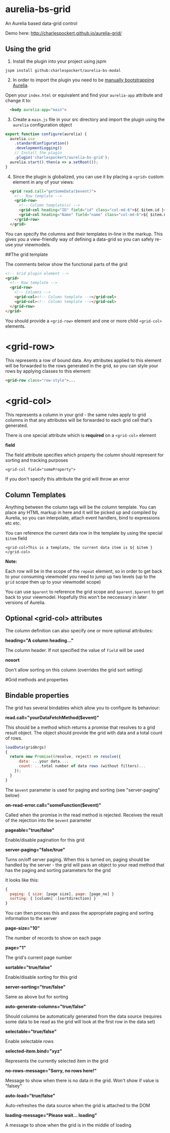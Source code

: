 # aurelia-bs-grid

An Aurelia based data-grid control

Demo here:
http://charlespockert.github.io/aurelia-grid/

## Using the grid

1. Install the plugin into your project using jspm
  
  ```
  jspm install github:charlespockert/aurelia-bs-modal
  ```
2. In order to import the plugin you need to be [manually bootstrapping Aurelia](http://aurelia.io/docs#startup-and-configuration).

  Open your `index.html` or equivalent and find your `aurelia-app` attribute and change it to:

  ```html
    <body aurelia-app="main">
  ```
3. Create a `main.js` file in your src directory and import the plugin using the `aurelia` configuration object 

  ```javascript
  export function configure(aurelia) {
    aurelia.use
      .standardConfiguration()
      .developmentLogging()
      // Install the plugin
      .plugin('charlespockert/aurelia-bs-grid');
    aurelia.start().then(a => a.setRoot());
  }
  ```
4. Since the plugin is globalized, you can use it by placing a `<grid>` custom element in any of your views:

  ```html
    <grid read.call="getSomeData($event)">
      <!-- Row template -->
      <grid-row>
        <!-- Column template(s) -->
        <grid-col heading="ID" field="id" class="col-md-6">${ $item.id }</grid-col>
        <grid-col heading="Name" field="name" class="col-md-6">${ $item.name }</grid-col>
      </grid-row>
    </grid>
  ```

  You can specify the columns and their templates in-line in the markup. This gives you a view-friendly way of defining a data-grid so you can safely re-use your viewmodels.

##The grid template

The comments below show the functional parts of the grid

  ```html
  <!-- Grid plugin element -->
  <grid>
    <!-- Row template -->
    <grid-row>
      <!-- Columns -->
      <grid-col><!-- Column template --></grid-col>
      <grid-col><!-- Column template --></grid-col>
    </grid-row>
  </grid>
  ```

You should provide a `<grid-row>` element and one or more child `<grid-col>` elements. 

# &lt;grid-row&gt;
This represents a row of bound data. Any attributes applied to this element will be forwarded to the rows generated in the grid, so you can style your rows by applying classes to this element:

```html
<grid-row class="row-style">...
```

# &lt;grid-col&gt;
This represents a column in your grid - the same rules apply to grid columns in that any attributes will be forwarded to each grid cell that's generated.

There is one special attribute which is **required** on a `<grid-col>` element

**field**

The field attribute specifies which property the column should represent for sorting and tracking purposes

`<grid-col field="someProperty">`

If you don't specify this attribute the grid will throw an error

## Column Templates 

Anything between the column tags will be the column template. You can place any HTML markup in here and it will be picked up and compiled by Aurelia, so you can interpolate, attach event handlers, bind to expressions etc etc.

You can reference the current data row in the template by using the special `$item` field

```
<grid-col>This is a template, the current data item is ${ $item }</grid-col>
```

**Note:**

Each row will be in the scope of the `repeat` element, so in order to get back to your consuming viewmodel you need to jump up two levels (up to the `grid` scope then up to your viewmodel scope)

You can use `$parent` to reference the grid scope and `$parent.$parent` to get back to your viewmodel. Hopefully this won't be neccessary in later versions of Aurelia.

## Optional &lt;grid-col&gt; attributes

The column definition can also specify one or more optional attributes:

**heading="A column heading..."**

The column header. If not specified the value of `field` will be used

**nosort**

Don't allow sorting on this column (overrides the grid sort setting)

#Grid methods and properties

## Bindable properties

The grid has several bindables which allow you to configure its behaviour:

**read.call="yourDataFetchMethod($event)"**

This should be a method which returns a promise that resolves to a grid result object. The object should provide the grid with data and a total count of rows. 

```javascript
loadData(gridArgs)
{
  return new Promise((resolve, reject) => resolve({
      data: ...your data...,
      count: ...total number of data rows (without filters)...
    });
  }
}
```

The `$event` parameter is used for paging and sorting (see "server-paging" below)

**on-read-error.call="someFunction($event)"**

Called when the promise in the read method is rejected. Receives the result of the rejection into the `$event` parameter 

**pageable="true/false"**

Enable/disable pagination for this grid

**server-paging="false/true"**

Turns on/off server paging. When this is turned on, paging should be handled by the server - the grid will pass an object to your read method that has the paging and sorting parameters for the grid

It looks like this: 

```javascript
{
  paging: { size: [page size], page: [page_no] }
  sorting: { [column] :[sortdirection] }
}
```

You can then process this and pass the appropriate paging and sorting information to the server

**page-size="10"**

The number of records to show on each page

**page="1"**

The grid's current page number

**sortable="true/false"**

Enable/disable sorting for this grid

**server-sorting="true/false"**

Same as above but for sorting

**auto-generate-columns="true/false"**

Should columns be automatically generated from the data source (requires some data to be read as the grid will look at the first row in the data set)

**selectable="true/false"**

Enable selectable rows

**selected-item.bind="xyz"**

Represents the currently selected item in the grid

**no-rows-message="Sorry, no rows here!"**

Message to show when there is no data in the grid. Won't show if value is "falsey"
  
**auto-load="true/false"**

Auto-refreshes the data source when the grid is attached to the DOM

**loading-message="Please wait... loading"**

A message to show when the grid is in the middle of loading
